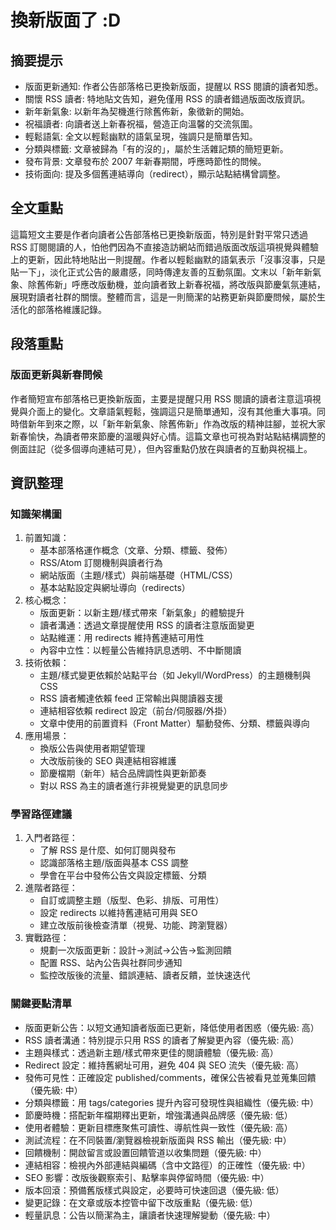 # 換新版面了 :D

## 摘要提示
- 版面更新通知: 作者公告部落格已更換新版面，提醒以 RSS 閱讀的讀者知悉。
- 關懷 RSS 讀者: 特地貼文告知，避免僅用 RSS 的讀者錯過版面改版資訊。
- 新年新氣象: 以新年為契機進行除舊佈新，象徵新的開始。
- 祝福讀者: 向讀者送上新春祝福，營造正向溫馨的交流氛圍。
- 輕鬆語氣: 全文以輕鬆幽默的語氣呈現，強調只是簡單告知。
- 分類與標籤: 文章被歸為「有的沒的」，屬於生活雜記類的簡短更新。
- 發布背景: 文章發布於 2007 年新春期間，呼應時節性的問候。
- 技術面向: 提及多個舊連結導向（redirect），顯示站點結構曾調整。

## 全文重點
這篇短文主要是作者向讀者公告部落格已更換新版面，特別是針對平常只透過 RSS 訂閱閱讀的人，怕他們因為不直接造訪網站而錯過版面改版這項視覺與體驗上的更新，因此特地貼出一則提醒。作者以輕鬆幽默的語氣表示「沒事沒事，只是貼一下」，淡化正式公告的嚴肅感，同時傳達友善的互動氛圍。文末以「新年新氣象、除舊佈新」呼應改版動機，並向讀者致上新春祝福，將改版與節慶氣氛連結，展現對讀者社群的關懷。整體而言，這是一則簡潔的站務更新與節慶問候，屬於生活化的部落格維護記錄。

## 段落重點
### 版面更新與新春問候
作者簡短宣布部落格已更換新版面，主要是提醒只用 RSS 閱讀的讀者注意這項視覺與介面上的變化。文章語氣輕鬆，強調這只是簡單通知，沒有其他重大事項。同時借新年到來之際，以「新年新氣象、除舊佈新」作為改版的精神註腳，並祝大家新春愉快，為讀者帶來節慶的溫暖與好心情。這篇文章也可視為對站點結構調整的側面註記（從多個導向連結可見），但內容重點仍放在與讀者的互動與祝福上。

## 資訊整理

### 知識架構圖
1. 前置知識：
   - 基本部落格運作概念（文章、分類、標籤、發佈）
   - RSS/Atom 訂閱機制與讀者行為
   - 網站版面（主題/樣式）與前端基礎（HTML/CSS）
   - 基本站點設定與網址導向（redirects）
2. 核心概念：
   - 版面更新：以新主題/樣式帶來「新氣象」的體驗提升
   - 讀者溝通：透過文章提醒使用 RSS 的讀者注意版面變更
   - 站點維運：用 redirects 維持舊連結可用性
   - 內容中立性：以輕量公告維持訊息透明、不中斷閱讀
3. 技術依賴：
   - 主題/樣式變更依賴於站點平台（如 Jekyll/WordPress）的主題機制與 CSS
   - RSS 讀者觸達依賴 feed 正常輸出與閱讀器支援
   - 連結相容依賴 redirect 設定（前台/伺服器/外掛）
   - 文章中使用的前置資料（Front Matter）驅動發佈、分類、標籤與導向
4. 應用場景：
   - 換版公告與使用者期望管理
   - 大改版前後的 SEO 與連結相容維護
   - 節慶檔期（新年）結合品牌調性與更新節奏
   - 對以 RSS 為主的讀者進行非視覺變更的訊息同步

### 學習路徑建議
1. 入門者路徑：
   - 了解 RSS 是什麼、如何訂閱與發布
   - 認識部落格主題/版面與基本 CSS 調整
   - 學會在平台中發佈公告文與設定標籤、分類
2. 進階者路徑：
   - 自訂或調整主題（版型、色彩、排版、可用性）
   - 設定 redirects 以維持舊連結可用與 SEO
   - 建立改版前後檢查清單（視覺、功能、跨瀏覽器）
3. 實戰路徑：
   - 規劃一次版面更新：設計→測試→公告→監測回饋
   - 配置 RSS、站內公告與社群同步通知
   - 監控改版後的流量、錯誤連結、讀者反饋，並快速迭代

### 關鍵要點清單
- 版面更新公告：以短文通知讀者版面已更新，降低使用者困惑（優先級: 高）
- RSS 讀者溝通：特別提示只用 RSS 的讀者了解變更內容（優先級: 高）
- 主題與樣式：透過新主題/樣式帶來更佳的閱讀體驗（優先級: 高）
- Redirect 設定：維持舊網址可用，避免 404 與 SEO 流失（優先級: 高）
- 發佈可見性：正確設定 published/comments，確保公告被看見並蒐集回饋（優先級: 中）
- 分類與標籤：用 tags/categories 提升內容可發現性與組織性（優先級: 中）
- 節慶時機：搭配新年檔期釋出更新，增強溝通與品牌感（優先級: 低）
- 使用者體驗：更新目標應聚焦可讀性、導航性與一致性（優先級: 高）
- 測試流程：在不同裝置/瀏覽器檢視新版面與 RSS 輸出（優先級: 中）
- 回饋機制：開啟留言或設置回饋管道以收集問題（優先級: 中）
- 連結相容：檢視內外部連結與編碼（含中文路徑）的正確性（優先級: 中）
- SEO 影響：改版後觀察索引、點擊率與停留時間（優先級: 中）
- 版本回滾：預備舊版樣式與設定，必要時可快速回退（優先級: 低）
- 變更記錄：在文章或版本控管中留下改版重點（優先級: 低）
- 輕量訊息：公告以簡潔為主，讓讀者快速理解變動（優先級: 中）
